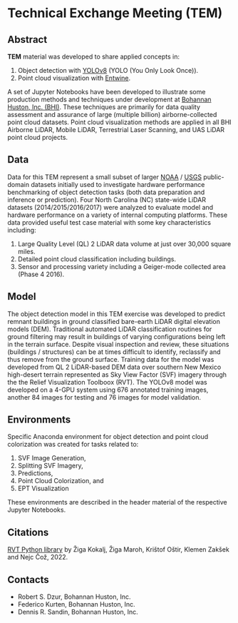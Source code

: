 # Technical Exchange Meeting (TEM)

## Abstract

**TEM** material was developed to share applied concepts in:  

1. Object detection with [YOLOv8](https://github.com/ultralytics/ultralytics) (YOLO (You Only Look Once)).
2. Point cloud visualization with [Entwine](https://entwine.io/en/latest/).

A set of Jupyter Notebooks have been developed to illustrate some production methods and techniques under development at [Bohannan Huston, Inc. (BHI)](https://www.bhinc.com).  These techniques are primarily for data quality assessment and assurance of large (multiple billion) airborne-collected point cloud datasets.  Point cloud visualization methods are applied in all BHI Airborne LiDAR, Mobile LiDAR, Terrestrial Laser Scanning, and UAS LiDAR point cloud projects.

## Data

Data for this TEM represent a small subset of larger [NOAA](https://chs.coast.noaa.gov/htdata/lidar1_z/) / [USGS](https://www.usgs.gov/3d-elevation-program) public-domain datasets initially used to investigate hardware performance benchmarking of object detection tasks (both data preparation and inference or prediction). Four North Carolina (NC) state-wide LiDAR datasets (2014/2015/2016/2017) were analyzed to evaluate model and hardware performance on a variety of internal computing platforms.  These data provided useful test case material with some key characteristics including:

1. Large Quality Level (QL) 2 LiDAR data volume at just over 30,000 square miles.
2. Detailed point cloud classification including buildings.
3. Sensor and processing variety including a Geiger-mode collected area (Phase 4 2016).

## Model

The object detection model in this TEM exercise was developed to predict remnant buildings in ground classified bare-earth LiDAR digital elevation models (DEM).  Traditional automated LiDAR classification routines for ground filtering may result in buildings of varying configurations being left in the terrain surface.  Despite visual inspection and review, these situations (buildings / structures) can be at times difficult to identify, reclassify and thus remove from the ground surface.  Training data for the model was developed from QL 2 LiDAR-based DEM data over southern New Mexico high-desert terrain represented as Sky View Factor (SVF) imagery through the the Relief Visualization Toolboox (RVT).  The YOLOv8 model was developed on a 4-GPU system using 676 annotated training images, another 84 images for testing and 76 images for model validation. 

## Environments

Specific Anaconda environment for object detection and point cloud colorization was created for tasks related to:

1. SVF Image Generation,
2. Splitting SVF Imagery, 
3. Predictions, 
4. Point Cloud Colorization, and
5. EPT Visualization

These environments are described in the header material of the respective Jupyter Notebooks.

## Citations

[RVT Python library](https://github.com/EarthObservation/RVT_py/tree/master) by Žiga Kokalj, Žiga Maroh, Krištof Oštir, Klemen Zakšek and Nejc Čož, 2022.

## Contacts

- Robert S. Dzur, Bohannan Huston, Inc.
- Federico Kurten, Bohannan Huston, Inc.
- Dennis R. Sandin, Bohannan Huston, Inc.

